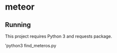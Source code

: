 # meteor

## Running

This project requires Python 3 and requests package.

'python3 find_meteros.py
